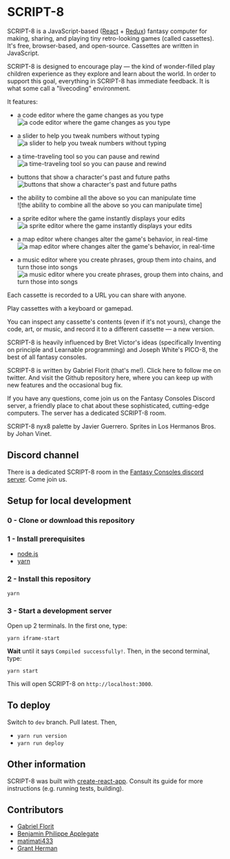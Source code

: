 # SCRIPT-8
SCRIPT-8 is a JavaScript-based ([React](https://reactjs.org/) + [Redux](https://redux.js.org/)) fantasy computer for making, sharing, and playing tiny retro-looking games (called cassettes). It's free, browser-based, and open-source. Cassettes are written in JavaScript.

SCRIPT-8 is designed to encourage play — the kind of wonder-filled play children experience as they explore and learn about the world. In order to support this goal, everything in SCRIPT-8 has immediate feedback. It is what some call a "livecoding" environment.

It features:

- a code editor where the game changes as you type  
![a code editor where the game changes as you type](https://script-8.github.io/static/media/livecoding480.20d1866a.gif)

- a slider to help you tweak numbers without typing  
![a slider to help you tweak numbers without typing](https://script-8.github.io/static/media/slider480.dc4d8c4b.gif)

- a time-traveling tool so you can pause and rewind  
![a time-traveling tool so you can pause and rewind](https://script-8.github.io/static/media/pauserewind.741e69fa.gif)

- buttons that show a character's past and future paths  
![buttons that show a character's past and future paths](https://script-8.github.io/static/media/toggle.4ab6d6b6.gif)

- the ability to combine all the above so you can manipulate time  
![the ability to combine all the above so you can manipulate time]

- a sprite editor where the game instantly displays your edits  
![a sprite editor where the game instantly displays your edits](https://script-8.github.io/static/media/spritedemo.76159464.gif)

- a map editor where changes alter the game's behavior, in real-time  
![a map editor where changes alter the game's behavior, in real-time](https://script-8.github.io/static/media/mapdemo.23680514.gif)

- a music editor where you create phrases, group them into chains, and turn those into songs  
![a music editor where you create phrases, group them into chains, and turn those into songs](https://script-8.github.io/static/media/musicdemo.c1b0f3bd.gif)

Each cassette is recorded to a URL you can share with anyone.

Play cassettes with a keyboard or gamepad.

You can inspect any cassette's contents (even if it's not yours), change the code, art, or music, and record it to a different cassette — a new version.

SCRIPT-8 is heavily influenced by Bret Victor's ideas (specifically Inventing on principle and Learnable programming) and Joseph White's PICO-8, the best of all fantasy consoles.

SCRIPT-8 is written by Gabriel Florit (that's me!). Click here to follow me on twitter. And visit the Github repository here, where you can keep up with new features and the occasional bug fix.

If you have any questions, come join us on the Fantasy Consoles Discord server, a friendly place to chat about these sophisticated, cutting-edge computers. The server has a dedicated SCRIPT-8 room.

SCRIPT-8 nyx8 palette by Javier Guerrero. Sprites in Los Hermanos Bros. by Johan Vinet.

## Discord channel

There is a dedicated SCRIPT-8 room in the [Fantasy Consoles discord server](https://discord.gg/HA68FNX). Come join us.

## Setup for local development

### 0 - Clone or download this repository

### 1 - Install prerequisites

- [node.js](nodejs.org)
- [yarn](https://yarnpkg.com/en/)

### 2 - Install this repository

```
yarn
```

### 3 - Start a development server
Open up 2 terminals.
In the first one, type:

```
yarn iframe-start
```

**Wait** until it says `Compiled successfully!`. Then, in the second terminal, type:

```
yarn start
````

This will open SCRIPT-8 on `http://localhost:3000`.

## To deploy

Switch to `dev` branch. Pull latest. Then,

- `yarn run version`
- `yarn run deploy`

## Other information

SCRIPT-8 was built with [create-react-app](https://github.com/facebook/create-react-app). Consult its guide for more instructions (e.g. running tests, building).

## Contributors

- [Gabriel Florit](https://github.com/gabrielflorit)
- [Benjamin Philippe Applegate](https://github.com/Camto)
- [matimati433](https://github.com/matimati433)
- [Grant Herman](https://github.com/grantlouisherman)
